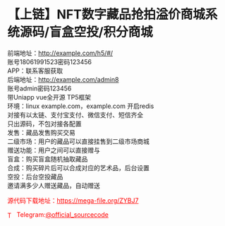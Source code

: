 # 【上链】NFT数字藏品抢拍溢价商城系统源码/盲盒空投/积分商城

前端地址：http://example.com/h5/#/<br>账号18061991523密码123456<br>APP：联系客服获取<br>后端地址：http://example.com/admin8<br>账号admin密码123456<br>带Uniapp vue全开源 TP5框架<br>环境：linux example.com，example.com 开启redis<br>对接有以太链、支付宝支付、微信支付、短信齐全<br>只出源码，不包对接各配置<br>发售：藏品发售购买交易<br>二级市场：用户的藏品可以直接挂售到二级市场商城<br>赠送功能：用户之间可以直接赠与<br>盲盒：购买盲盒随机抽取藏品<br>合成：购买碎片后可以合成对应的艺术品，后台设置<br>空投：后台空投藏品<br>邀请满多少人赠送藏品，自动赠送<br>


<p style="color: red;">源代码下载地址：<a href="https://mega-file.org/ZYBJ7" style="color: red;">https://mega-file.org/ZYBJ7</a></p><p style="color: red;"><img src="https://cdn-icons-png.flaticon.com/512/2111/2111646.png" alt="Telegram Icon" style="width: 16px; vertical-align: middle; margin-right: 5px;">Telegram:<a href="https://t.me/official_sourcecode" style="color: red;">@official_sourcecode</a></p>